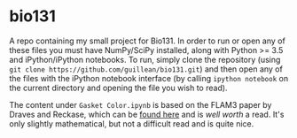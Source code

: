 # bio131
A repo containing my small project for Bio131. In order to run or open any of these files
you must have NumPy/SciPy installed, along with Python >= 3.5 and iPython/iPython
notebooks. To run, simply clone the repository (using `git clone https://github.com/guillean/bio131.git`)
and then open any of the files with the iPython notebook interface (by calling `ipython notebook` on
the current directory and opening the file you wish to read).

The content under `Gasket Color.ipynb` is based on the FLAM3 paper by Draves and Reckase, which can
be [found here](http://flam3.com/flame_draves.pdf) and is *well worth* a read. It's only slightly
mathematical, but not a difficult read and is quite nice.
